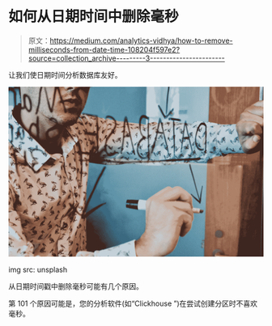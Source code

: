 # 如何从日期时间中删除毫秒

> 原文：<https://medium.com/analytics-vidhya/how-to-remove-milliseconds-from-date-time-108204f597e2?source=collection_archive---------3----------------------->

让我们使日期时间分析数据库友好。

![](img/bca7f4625028fc5bd19aae29220bacac.png)

img src: unsplash

从日期时间戳中删除毫秒可能有几个原因。

第 101 个原因可能是，您的分析软件(如“Clickhouse ”)在尝试创建分区时不喜欢毫秒。